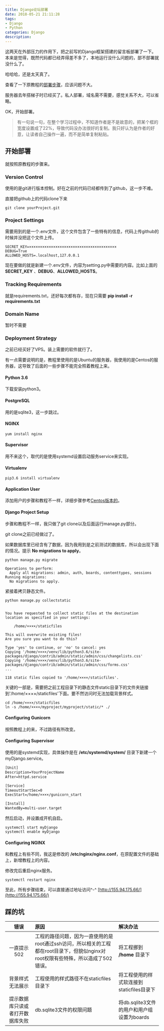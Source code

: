 ```yaml
---
title: Django论坛部署
date: 2018-05-21 21:11:28
tags:
- Django
- Python
categories: Django
description:
---
```


这两天在外部压力的作用下，把之前写的Django框架搭建的留言板部署了一下。本来是觉得，既然代码都已经弄得差不多了，本地运行没什么问题的，部不部署就没什么了。

哈哈哈，还是太天真了。

<!--more-->

查看了一下原教程的[部署步骤](https://simpleisbetterthancomplex.com/series/2017/10/16/a-complete-beginners-guide-to-django-part-7.html)，应该问题不大。

服务器去年搭梯子时已经买了。私人部署，域名需不需要，感觉关系不大，可以省略。

OK，开始部署。

> 有一句说一句，在整个学习过程中，不知道作者是不是故意的，把某个框的宽度设置成了22%，导致代码没办法很好的复制。我只好认为是作者的好意，让读者自己操作一遍，而不是简单复制粘贴。

## 开始部署

就按照原教程的步骤来。

### Version Control

使用的是git进行版本控制。好在之前的代码已经都传到了github，这一步不难。

直接把github上的代码clone下来

```shell
git clone yourProject.git
```

### Project Settings

需要用到的是一个.env文件，这个文件包含了一些特有的信息，代码上传github的时候并没把这个文件上传。

```shell
SECRET_KEY=××××××××××××××××××××××××××××××××××××××××
DEBUG=True
ALLOWED_HOSTS=.localhost,127.0.0.1
```

现在要做的就是新建一个.env文件，内容为setting.py中需要的内容。比如上面的 **SECRET_KEY** 、**DEBUG**、**ALLOWED_HOSTS**。

### Tracking Requirements

就是requirements.txt，还好每次都有存，现在只需要 **pip install -r requirements.txt**

### Domain Name

暂时不需要

### Deployment Strategy

之前已经买好了VPS。装上需要的软件就行了。

有一点需要说明的是，教程里使用的是Ubuntu的服务器，我使用的是Centos的服务器，这导致了后面的一些步骤不能完全照着教程上来。

#### Python 3.6

下载安装python3。

#### PostgreSQL

用的是sqlite3，这一步跳过。

#### NGINX

```shell
yum install nginx
```

#### Supervisor

用不来这个，取代的是使用systemd设置启动服务service来实现。

#### Virtualenv

```shell
pip3.6 install virtualenv
```

#### Application User

添加用户的步骤和教程不一样，详细步骤参考[Centos版本的](https://www.digitalocean.com/community/tutorials/how-to-create-a-sudo-user-on-centos-quickstart)。

#### Django Project Setup

步骤和教程不一样，我只做了git clone以及后面运行manage.py部分。

git clone之前已经做过了。

如果数据库里已经含有了数据，因为我用到是之前测试的数据库，所以会出现下面的情况。提示 **No migrations to apply**。

```shell
python manage.py migrate

Operations to perform:
  Apply all migrations: admin, auth, boards, contenttypes, sessions
Running migrations:
  No migrations to apply.
```

紧接着拷贝静态文件。

```shell
python manage.py collectstatic


You have requested to collect static files at the destination
location as specified in your settings:

    /home/××××/staticfiles

This will overwrite existing files!
Are you sure you want to do this?

Type 'yes' to continue, or 'no' to cancel: yes
Copying '/home/××××/venv/lib/python3.6/site-packages/django/contrib/admin/static/admin/css/changelists.css'
Copying '/home/××××/venv/lib/python3.6/site-packages/django/contrib/admin/static/admin/css/forms.css'
...

118 static files copied to '/home/××××/staticfiles'.
```

关键的一部是，需要把之前工程目录下的静态文件static目录下的文件夹链接到'/home/××××/staticfiles'下面。要不然访问时无法加载背景样式。

```shell
cd /home/××××/staticfiles
ln -s /home/××××/myproject/myproject/static/* ./
```

#### Configuring Gunicorn

按照教程上的来，不过路径有所改变。

#### Configuring Supervisor

使用的是systemd实现，具体操作是在 **/etc/systemd/system/** 目录下新建一个myDjango.service。

```txt
[Unit]
Description=YourProjectName
After=httpd.service

[Service]
TimeoutStartSec=0
ExecStart=/home/××××/gunicorn_start

[Install]
WantedBy=multi-user.target
```

然后启动，并设置成开机自启。

```shell
systemctl start myDjango
systemctl enable myDjango
```

#### Configuring NGINX

和教程上有些不同，我这是修改的 **/etc/nginx/nginx.conf**，在原配置文件的基础上，新增教程上的内容。

修改完后重启nginx服务。

```shell
systemctl restart nginx
```

至此，所有步骤结束，可以直接通过地址访问\^-^ [http://155.94.175.66/](http://155.94.175.66/)

## 踩的坑

|错误|原因|解决办法|
|:---:|:---|:---|
|一直提示502|工程的路径问题，因为一直使用的是root通过ssh访问，所以相关的工程都在root目录下，但貌似nginx对root权限有些特殊，所以造成了502错误。|将工程挪到 **/home** 目录下|
|背景样式无法展示|工程使用的样式路径不在staticfiles目录下|将工程使用的样式软连接到staticfiles目录下|
|提示数据库只读或者打开数据库失败|db.sqlite3文件的权限问题|将db.sqlite3文件的用户和用户组设置为boards|

